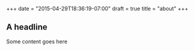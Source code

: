 +++
date = "2015-04-29T18:36:19-07:00"
draft = true
title = "about"
+++
## A headline

Some content goes here


